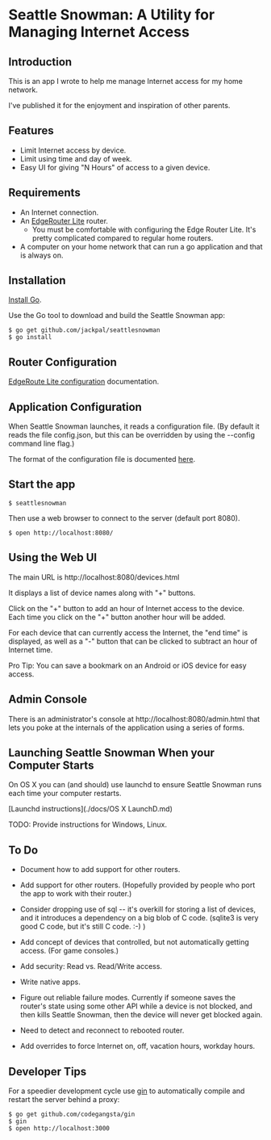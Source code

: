 Seattle Snowman:  A Utility for Managing Internet Access
========================================================

Introduction
------------

This is an app I wrote to help me manage Internet access for my home network.

I've published it for the enjoyment and inspiration of other parents.

Features
--------

+ Limit Internet access by device.
+ Limit using time and day of week.
+ Easy UI for giving "N Hours" of access to a given device.

Requirements
------------

+ An Internet connection.
+ An [EdgeRouter Lite](https://www.ubnt.com/edgemax/edgerouter-lite/) router.
  + You must be comfortable with configuring the Edge Router Lite. It's
    pretty complicated compared to regular home routers.
+ A computer on your home network that can run a go application and that is
  always on.

Installation
------------

[Install Go](http://golang.org/doc/install).

Use the Go tool to download and build the Seattle Snowman app:

    $ go get github.com/jackpal/seattlesnowman
    $ go install


Router Configuration
--------------------

[EdgeRoute Lite configuration](edgerouterdoc/edgerouter.md) documentation.

Application Configuration
-------------------------

When Seattle Snowman launches, it reads a configuration file. (By default it
reads the file config.json, but this can be overridden by using the --config
command line flag.)

The format of the configuration file is documented [here](example/example.md).

Start the app
-------------

    $ seattlesnowman

Then use a web browser to connect to the server (default port 8080).

    $ open http://localhost:8080/

Using the Web UI
----------------

The main URL is http://localhost:8080/devices.html

It displays a list of device names along with "+" buttons.

Click on the "+" button to add an hour of Internet access to the device. Each
time you click on the "+" button another hour will be added.

For each device that can currently access the Internet, the "end time" is
displayed, as well as a "-" button that can be clicked to subtract an hour of
Internet time.

Pro Tip: You can save a bookmark on an Android or iOS device for easy access.

Admin Console
-------------

There is an administrator's console at http://localhost:8080/admin.html that
lets you poke at the internals of the application using a series of forms.


Launching Seattle Snowman When your Computer Starts
---------------------------------------------------

On OS X you can (and should) use launchd to ensure Seattle Snowman runs
each time your computer restarts.

[Launchd instructions](./docs/OS X LaunchD.md)

TODO: Provide instructions for Windows, Linux.

To Do
-----

+ Document how to add support for other routers.

+ Add support for other routers. (Hopefully provided by people who port the
app to work with their router.)

+ Consider dropping use of sql -- it's overkill for storing a list of devices,
and it introduces a dependency on a big blob of C code. (sqlite3 is very good
C code, but it's still C code. :-) )

+ Add concept of devices that controlled, but not automatically getting access.
(For game consoles.)

+ Add security: Read vs. Read/Write access.

+ Write native apps.

+ Figure out reliable failure modes. Currently if someone saves the router's
state using some other API while a device is not blocked, and then kills
Seattle Snowman, then the device will never get blocked again.

+ Need to detect and reconnect to rebooted router.

+ Add overrides to force Internet on, off, vacation hours, workday hours.

Developer Tips
--------------

For a speedier development cycle use [gin](https://github.com/codegangsta/gin)
to automatically compile and restart the server behind a proxy:

    $ go get github.com/codegangsta/gin
    $ gin
    $ open http://localhost:3000
